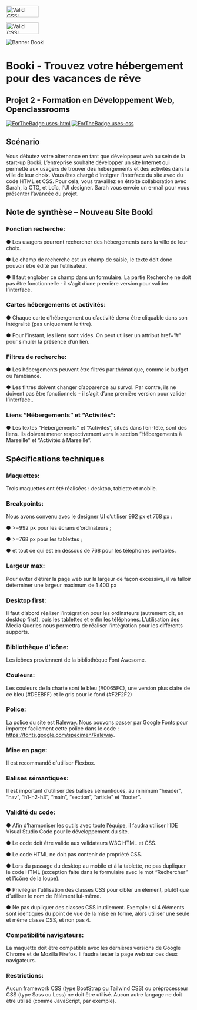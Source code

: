 <p>
    <a href="http://jigsaw.w3.org/css-validator/check/referer">
        <img style="border:0;width:88px;height:31px"
            src="http://jigsaw.w3.org/css-validator/images/vcss"
            alt="Valid CSS!" />
    </a>
</p>

<p>
<a href="http://jigsaw.w3.org/css-validator/check/referer">
    <img style="border:0;width:88px;height:31px"
        src="http://jigsaw.w3.org/css-validator/images/vcss-blue"
        alt="Valid CSS!" />
    </a>
</p>

![Banner Booki](https://user.oc-static.com/upload/2022/06/20/16557256333819_FR_1155_P3_Banner-Booki.png)

# Booki - Trouvez votre hébergement pour des vacances de rêve

## Projet 2 - Formation en Développement Web, Openclassrooms

[![ForTheBadge uses-html](http://ForTheBadge.com/images/badges/uses-html.svg)](http://ForTheBadge.com)
[![ForTheBadge uses-css](http://ForTheBadge.com/images/badges/uses-css.svg)](http://ForTheBadge.com)

## Scénario

Vous débutez votre alternance en tant que développeur web au sein de la start-up Booki.
L’entreprise souhaite développer un site Internet qui permette aux usagers de trouver des
hébergements et des activités dans la ville de leur choix.
Vous êtes chargé d'intégrer l'interface du site avec du code HTML et CSS. Pour cela, vous travaillez en
étroite collaboration avec Sarah, la CTO, et Loïc, l’UI designer.
Sarah vous envoie un e-mail pour vous présenter l’avancée du projet.

## Note de synthèse – Nouveau Site Booki

### Fonction recherche:

● Les usagers pourront rechercher des hébergements dans la ville de leur choix.

● Le champ de recherche est un champ de saisie, le texte doit donc pouvoir être édité par l’utilisateur.

● Il faut englober ce champ dans un formulaire. La partie Recherche ne doit pas être fonctionnelle - il s’agit d’une première version pour valider l’interface.

### Cartes hébergements et activités:

● Chaque carte d’hébergement ou d’activité devra être cliquable dans son intégralité (pas uniquement le titre).

● Pour l’instant, les liens sont vides. On peut utiliser un attribut href=”#” pour simuler la présence d’un lien.

### Filtres de recherche:

● Les hébergements peuvent être filtrés par thématique, comme le budget ou l’ambiance.

● Les filtres doivent changer d’apparence au survol. Par contre, ils ne doivent pas être fonctionnels - il s’agit d’une première version pour valider l’interface..

### Liens “Hébergements” et “Activités”:

● Les textes “Hébergements” et “Activités”, situés dans l’en-tête, sont des liens. Ils doivent mener respectivement vers la section “Hébergements à Marseille” et “Activités à Marseille”.

## Spécifications techniques

### Maquettes:

Trois maquettes ont été réalisées : desktop, tablette et mobile.

### Breakpoints:

Nous avons convenu avec le designer UI d’utiliser 992 px et 768 px :

● >=992 px pour les écrans d’ordinateurs ;

● >=768 px pour les tablettes ;

● et tout ce qui est en dessous de 768 pour les téléphones portables.

### Largeur max:

Pour éviter d’étirer la page web sur la largeur de façon excessive, il va falloir déterminer une largeur maximum de 1 400 px

### Desktop first:

Il faut d’abord réaliser l’intégration pour les ordinateurs (autrement dit, en desktop first), puis les tablettes et enfin les téléphones. L’utilisation des Media Queries nous permettra de réaliser l’intégration pour les différents supports.

### Bibliothèque d’icône:

Les icônes proviennent de la bibliothèque Font Awesome.

### Couleurs:

Les couleurs de la charte sont le bleu (#0065FC), une version plus claire de ce bleu (#DEEBFF) et le gris pour le fond (#F2F2F2)

### Police:

La police du site est Raleway. Nous pouvons passer par Google Fonts pour importer facilement cette police dans le code : https://fonts.google.com/specimen/Raleway.

### Mise en page:

Il est recommandé d'utiliser Flexbox.

### Balises sémantiques:

Il est important d’utiliser des balises sémantiques, au minimum “header”, “nav”, “h1-h2-h3”, “main”, “section”, “article” et “footer”.

### Validité du code:

● Afin d’harmoniser les outils avec toute l’équipe, il faudra utiliser l’IDE Visual Studio Code pour le développement du site.

● Le code doit être valide aux validateurs W3C HTML et CSS.

● Le code HTML ne doit pas contenir de propriété CSS.

● Lors du passage du desktop au mobile et à la tablette, ne pas dupliquer le code HTML (exception faite dans le formulaire avec le mot “Rechercher” et l’icône de la loupe).

● Privilégier l’utilisation des classes CSS pour cibler un élément, plutôt que d’utiliser le nom de l’élément lui-même.

● Ne pas dupliquer des classes CSS inutilement. Exemple : si 4 éléments sont identiques du point de vue de la mise en forme, alors utiliser une seule et même classe CSS, et non pas 4.

### Compatibilité navigateurs:

La maquette doit être compatible avec les dernières versions de Google Chrome et de Mozilla Firefox. Il faudra tester la page web sur ces deux navigateurs.

### Restrictions:

Aucun framework CSS (type BootStrap ou Tailwind CSS) ou préprocesseur CSS (type Sass ou Less) ne doit être utilisé. Aucun autre langage ne doit être utilisé (comme JavaScript, par exemple). <br/>
